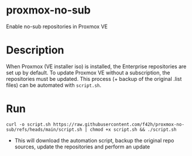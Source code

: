 # proxmox-no-sub
Enable no-sub repositories in Proxmox VE

# Description
When Proxmox (VE installer iso) is installed, the Enterprise repositories are set up by default. To update Proxmox VE without a subscription, the repositories must be updated. This process (+ backup of the original .list files) can be automated with `script.sh`.

# Run
```
curl -o script.sh https://raw.githubusercontent.com/f42h/proxmox-no-sub/refs/heads/main/script.sh | chmod +x script.sh && ./script.sh
```
- This will download the automation script, backup the original repo sources, update the repositories and perform an update
